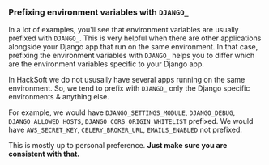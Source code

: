 ### Prefixing environment variables with `DJANGO_`

In a lot of examples, you'll see that environment variables are usually prefixed with `DJANGO_`. This is very helpful when there are other applications alongside your Django app that run on the same environment. In that case, prefixing the environment variables with `DJANGO_` helps you to differ which are the environment variables specific to your Django app.

In HackSoft we do not ususally have several apps running on the same environment. So, we tend to prefix with `DJANGO_` only the Django specific environments & anything else.

For example, we would have `DJANGO_SETTINGS_MODULE`, `DJANGO_DEBUG`, `DJANGO_ALLOWED_HOSTS`, `DJANGO_CORS_ORIGIN_WHITELIST` prefixed. We would have `AWS_SECRET_KEY`, `CELERY_BROKER_URL`, `EMAILS_ENABLED` not prefixed.

This is mostly up to personal preference. **Just make sure you are consistent with that.**
